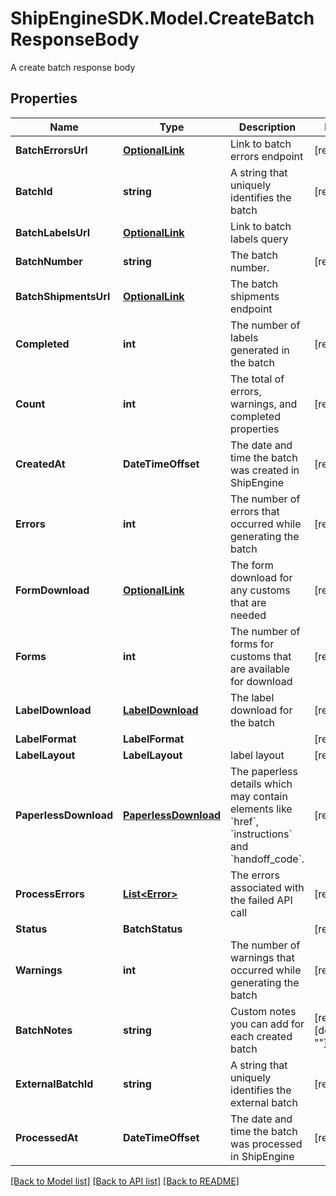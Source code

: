 # ShipEngineSDK.Model.CreateBatchResponseBody
A create batch response body

## Properties

Name | Type | Description | Notes
------------ | ------------- | ------------- | -------------
**BatchErrorsUrl** | [**OptionalLink**](OptionalLink.md) | Link to batch errors endpoint | [readonly] 
**BatchId** | **string** | A string that uniquely identifies the batch | [readonly] 
**BatchLabelsUrl** | [**OptionalLink**](OptionalLink.md) | Link to batch labels query | 
**BatchNumber** | **string** | The batch number. | [readonly] 
**BatchShipmentsUrl** | [**OptionalLink**](OptionalLink.md) | The batch shipments endpoint | 
**Completed** | **int** | The number of labels generated in the batch | [readonly] 
**Count** | **int** | The total of errors, warnings, and completed properties | [readonly] 
**CreatedAt** | **DateTimeOffset** | The date and time the batch was created in ShipEngine | [readonly] 
**Errors** | **int** | The number of errors that occurred while generating the batch | [readonly] 
**FormDownload** | [**OptionalLink**](OptionalLink.md) | The form download for any customs that are needed | [readonly] 
**Forms** | **int** | The number of forms for customs that are available for download | [readonly] 
**LabelDownload** | [**LabelDownload**](LabelDownload.md) | The label download for the batch | [readonly] 
**LabelFormat** | **LabelFormat** |  | [readonly] 
**LabelLayout** | **LabelLayout** | label layout | [readonly] 
**PaperlessDownload** | [**PaperlessDownload**](PaperlessDownload.md) | The paperless details which may contain elements like &#x60;href&#x60;, &#x60;instructions&#x60; and &#x60;handoff_code&#x60;. | [readonly] 
**ProcessErrors** | [**List&lt;Error&gt;**](Error.md) | The errors associated with the failed API call | [readonly] 
**Status** | **BatchStatus** |  | [readonly] 
**Warnings** | **int** | The number of warnings that occurred while generating the batch | [readonly] 
**BatchNotes** | **string** | Custom notes you can add for each created batch | [readonly] [default to ""]
**ExternalBatchId** | **string** | A string that uniquely identifies the external batch | [readonly] 
**ProcessedAt** | **DateTimeOffset** | The date and time the batch was processed in ShipEngine | [readonly] 

[[Back to Model list]](../../README.md#documentation-for-models) [[Back to API list]](../../README.md#documentation-for-api-endpoints) [[Back to README]](../../README.md)

